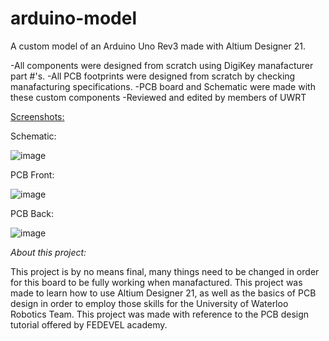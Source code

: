 # arduino-model

A custom model of an Arduino Uno Rev3 made with Altium Designer 21. 

-All components were designed from scratch using DigiKey manafacturer part #'s. 
-All PCB footprints were designed from scratch by checking manafacturing specifications.
-PCB board and Schematic were made with these custom components
-Reviewed and edited by members of UWRT 

<ins>Screenshots:</ins> 

Schematic:

![image](https://user-images.githubusercontent.com/87585163/133197015-bda2f358-ffcd-4350-b16e-9a282e2e31ab.png)

PCB Front: 

![image](https://user-images.githubusercontent.com/87585163/133197088-df56ab15-e6a5-40e2-ad07-27b1faac51f2.png)

PCB Back: 

![image](https://user-images.githubusercontent.com/87585163/133197122-e7eba4bc-0f1a-491f-9429-5526ee154b37.png)

*About this project:*

This project is by no means final, many things need to be changed in order for this board to be fully working when manafactured. This project was made to learn how to use Altium Designer 21, as well as the basics of PCB design in order to employ those skills for the University of Waterloo Robotics Team. This project was made with reference to the PCB design tutorial offered by FEDEVEL academy. 


